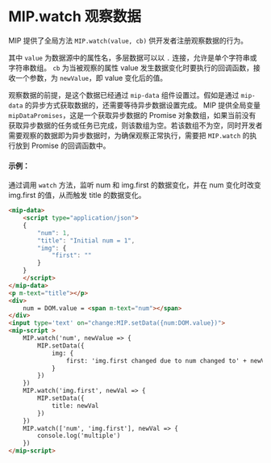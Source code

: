 # MIP.watch 观察数据

MIP 提供了全局方法 `MIP.watch(value, cb)` 供开发者注册观察数据的行为。

其中 `value` 为数据源中的属性名，多层数据可以以 `.` 连接，允许是单个字符串或字符串数组。
`cb` 为当被观察的属性 value 发生数据变化时要执行的回调函数，接收一个参数，为 `newValue`，即 value 变化后的值。

观察数据的前提，是这个数据已经通过 `mip-data` 组件设置过。假如是通过 `mip-data` 的异步方式获取数据的，还需要等待异步数据设置完成。 MIP 提供全局变量 `mipDataPromises`，这是一个获取异步数据的 Promise 对象数组，如果当前没有获取异步数据的任务或任务已完成，则该数组为空。若该数组不为空，同时开发者需要观察的数据即为异步数据时，为确保观察正常执行，需要把 `MIP.watch` 的执行放到 Promise 的回调函数中。

#### 示例：

通过调用 `watch` 方法，监听 num 和 img.first 的数据变化，并在 num 变化时改变 img.first 的值，从而触发 title 的数据变化。

```html
<mip-data>
    <script type="application/json">
    {
        "num": 1,
        "title": "Initial num = 1",
        "img": {
            "first": ""
        }
    }
    </script>
</mip-data>
<p m-text="title"></p>
<div>
    num = DOM.value = <span m-text="num"></span>
</div>
<input type='text' on="change:MIP.setData({num:DOM.value})">
<mip-script >
    MIP.watch('num', newValue => {
        MIP.setData({
            img: {
                first: 'img.first changed due to num changed to' + newValue
            }
        })
    })
    MIP.watch('img.first', newVal => {
        MIP.setData({
            title: newVal
        })
    })
    MIP.watch(['num', 'img.first'], newVal => {
        console.log('multiple')
    })
</mip-script>
```
